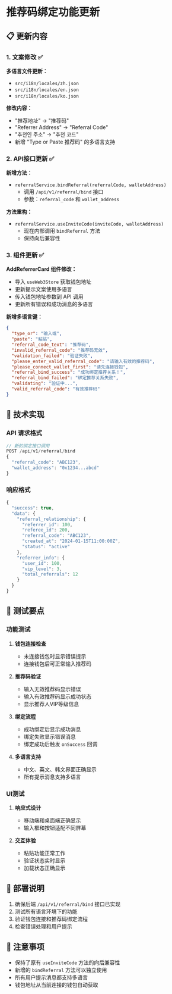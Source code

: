 # 推荐码绑定功能更新

## 📋 更新内容

### 1. 文案修改 ✅

**多语言文件更新：**
- `src/i18n/locales/zh.json`
- `src/i18n/locales/en.json` 
- `src/i18n/locales/ko.json`

**修改内容：**
- "推荐地址" → "推荐码"
- "Referrer Address" → "Referral Code"
- "추천인 주소" → "추천 코드"
- 新增 "Type or Paste 推荐码" 的多语言支持

### 2. API接口更新 ✅

**新增方法：**
- `referralService.bindReferral(referralCode, walletAddress)`
  - 调用 `/api/v1/referral/bind` 接口
  - 参数：`referral_code` 和 `wallet_address`

**方法重构：**
- `referralService.useInviteCode(inviteCode, walletAddress)` 
  - 现在内部调用 `bindReferral` 方法
  - 保持向后兼容性

### 3. 组件更新 ✅

**AddReferrerCard 组件修改：**
- 导入 `useWeb3Store` 获取钱包地址
- 更新提示文案使用多语言
- 传入钱包地址参数到 API 调用
- 更新所有错误和成功消息的多语言

**新增多语言键：**
```json
{
  "type_or": "输入或",
  "paste": "粘贴", 
  "referral_code_text": "推荐码",
  "invalid_referral_code": "推荐码无效",
  "validation_failed": "验证失败",
  "please_enter_valid_referral_code": "请输入有效的推荐码",
  "please_connect_wallet_first": "请先连接钱包",
  "referral_bind_success": "成功绑定推荐关系！",
  "referral_bind_failed": "绑定推荐关系失败",
  "validating": "验证中...",
  "valid_referral_code": "有效推荐码"
}
```

## 🔧 技术实现

### API 请求格式

```javascript
// 新的绑定接口调用
POST /api/v1/referral/bind
{
  "referral_code": "ABC123",
  "wallet_address": "0x1234...abcd"
}
```

### 响应格式
```javascript
{
  "success": true,
  "data": {
    "referral_relationship": {
      "referrer_id": 100,
      "referee_id": 200,
      "referral_code": "ABC123",
      "created_at": "2024-01-15T11:00:00Z",
      "status": "active"
    },
    "referrer_info": {
      "user_id": 100,
      "vip_level": 3,
      "total_referrals": 12
    }
  }
}
```

## 🧪 测试要点

### 功能测试
1. **钱包连接检查**
   - 未连接钱包时显示错误提示
   - 连接钱包后可正常输入推荐码

2. **推荐码验证**
   - 输入无效推荐码显示错误
   - 输入有效推荐码显示成功状态
   - 显示推荐人VIP等级信息

3. **绑定流程**
   - 成功绑定后显示成功消息
   - 绑定失败显示错误消息
   - 绑定成功后触发 `onSuccess` 回调

4. **多语言支持**
   - 中文、英文、韩文界面正确显示
   - 所有提示消息支持多语言

### UI测试
1. **响应式设计**
   - 移动端和桌面端正确显示
   - 输入框和按钮适配不同屏幕

2. **交互体验**
   - 粘贴功能正常工作
   - 验证状态实时显示
   - 加载状态正确显示

## 🚀 部署说明

1. 确保后端 `/api/v1/referral/bind` 接口已实现
2. 测试所有语言环境下的功能
3. 验证钱包连接和推荐码绑定流程
4. 检查错误处理和用户提示

## 📝 注意事项

- 保持了原有 `useInviteCode` 方法的向后兼容性
- 新增的 `bindReferral` 方法可以独立使用
- 所有用户提示消息都支持多语言
- 钱包地址从当前连接的钱包自动获取

